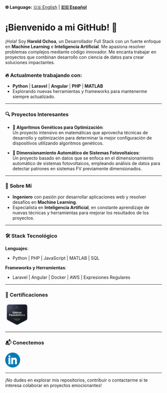 **🌐 Language:** [🇬🇧 English](https://github.com/Harold2828) | **[🇪🇸 Español](README_ES.md)**

# ¡Bienvenido a mi GitHub! 👋

¡Hola! Soy **Harold Ochoa**, un Desarrollador Full Stack con un fuerte enfoque en **Machine Learning** e **Inteligencia Artificial**. Me apasiona resolver problemas complejos mediante código innovador. Me encanta trabajar en proyectos que combinan desarrollo con ciencia de datos para crear soluciones impactantes.

### 🔥 Actualmente trabajando con:
- **Python** | **Laravel** | **Angular** | **PHP** | **MATLAB**  
- Explorando nuevas herramientas y frameworks para mantenerme siempre actualizado.

---

### 🔍 **Proyectos Interesantes**  
- **🧬 Algoritmos Genéticos para Optimización**:  
  Un proyecto intensivo en matemáticas que aprovecha técnicas de desarrollo y optimización para determinar la mejor configuración de dispositivos utilizando algoritmos genéticos.

- **🔆 Dimensionamiento Automático de Sistemas Fotovoltaicos**:  
  Un proyecto basado en datos que se enfoca en el dimensionamiento automático de sistemas fotovoltaicos, empleando análisis de datos para detectar patrones en sistemas FV previamente dimensionados.

---

### 💼 **Sobre Mí**
- **Ingeniero** con pasión por desarrollar aplicaciones web y resolver desafíos en **Machine Learning**.
- Especialista en **Inteligencia Artificial**, en constante aprendizaje de nuevas técnicas y herramientas para mejorar los resultados de los proyectos.
  
---

### 🛠️ **Stack Tecnológico**  
**Lenguajes**:  
- Python | PHP | JavaScript | MATLAB | SQL

**Frameworks y Herramientas**:  
- Laravel | Angular | Docker | AWS | Expresiones Regulares

---

### 📜 **Certificaciones**  
<a href="https://www.credly.com/badges/fe422938-d349-4627-b26f-33c088348fd0" rel="nofollow">
   <img src="Images/github_foundations.png" alt="GithubFoundations" width=15% height=15%>
</a>

---

### 📬 **Conectemos**  
[![LinkedIn](Images/LinkedIn.png)](https://www.linkedin.com/in/harold-oswaldo-ochoa-buitrago)

---

¡No dudes en explorar mis repositorios, contribuir o contactarme si te interesa colaborar en proyectos emocionantes!
